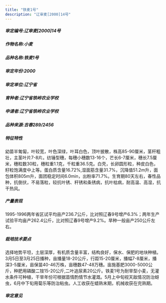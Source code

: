 ```yaml
---
title: "铁麦1号"
description: "辽审麦[2000]14号"
---
```

##### 审定编号:辽审麦[2000]14号

##### 作物名称:小麦

##### 品种名称:铁麦1号

##### 审定年份:2000

##### 审定单位:辽宁省

##### 育种者:辽宁省铁岭农业学校

##### 申请者:辽宁省铁岭农业学校

##### 品种来源:吉春289/2456

##### 特征特性
幼苗半匍匐，叶较宽，叶色深绿，叶耳白色，顶叶披散，株高85-90厘米，茎秆粗壮，主茎叶片7-8片。纺锤型穗，每穗小穗数13-16个，芒长6-7厘米，穗长7.5厘米，穗粒数30粒，穗粒重1.1克，千粒重36.5克。白壳，长卵圆形粒，种皮白色，籽粒饱满度中上等。蛋白质含量16.72%,湿面筋含量31.7%，沉降值51.2m升，面包体积805m升，面团稳定时间6.0min，出粉率71.7%。生育期80天左右，春性品种，抗倒伏，不易落粒，较抗叶锈、秆锈和条锈病，抗叶枯病，耐高温、高湿，抗干热风。

##### 产量表现
1995-1996两年省区试平均亩产236.7公斤，比对照辽春9号增产6.3%；两年生产试验平均亩产262.4公斤，比对照辽春9号增产9.2%。旱种一般亩产250公斤左右。

##### 栽培技术要点
选择地势平坦，土层深厚，有机质含量丰富，结构良好，保水、保肥的地块种植。3月5日至3月25日播种，亩播量18-20公斤，行距15-20厘米，播幅7-8厘米，播深3-5厘米，亩保苗40-46万株，亩穗数47-48万穗。亩施基肥3000-5000公斤，种肥用磷酸二铵15-20公斤,二叶追尿素20公斤。铁麦1号为耐旱型小麦，无灌水条件可种植，干旱年份可根据苗情酌情节水灌溉。5月上中旬视天敌情况防治蚜虫，6月中下旬用菊乐等防治粘虫。人工收获在蜡熟末期，机械收获在完熟期。

##### 审定意见

